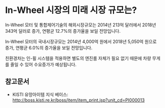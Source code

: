 # In-Wheel 시장의 미래 시장 규모는?

In-Wheel 모터 및 통합제어기술의 해외시장규모는 2014년 213억 달러에서 2018년 343억 달러로 증가, 
연평균 12.7%의 증가율을 보일 전망입니다. 

In-Wheel 모터의 국내시장규모는 2014년 4,000억 원에서 2018년 5,050억 원으로 증가, 연평균 6.0%의 증가율을 보일 전망입니다.

친환경차는 인-휠 시스템을 적용하면 별도의 엔진룸 자체가 필요 없기 때문에 차량 무게를 줄일 수 있어 수요증가가 예상됩니다. 


 
## 참고문서
- KISTI 유망아이템 지식 베이스: http://boss.kisti.re.kr/boss/item/item_print.jsp?unit_cd=PI000013